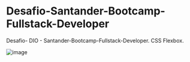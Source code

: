 # Desafio-Santander-Bootcamp-Fullstack-Developer
Desafio- DIO - Santander-Bootcamp-Fullstack-Developer. CSS Flexbox.


![image](https://user-images.githubusercontent.com/90169164/183301717-db380a57-7b93-42a0-8eb2-8e7df39f962e.png)
